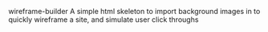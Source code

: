  wireframe-builder
A simple html skeleton to import background images in to quickly wireframe a site, and simulate user click throughs

